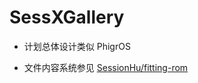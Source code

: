 # SessXGallery

- 计划总体设计类似 PhigrOS

- 文件内容系统参见 [SessionHu/fitting-rom](https://github.com/SessionHu/fitting-rom)
